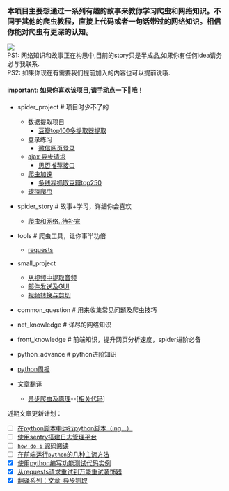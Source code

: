 ### 本项目主要想通过一系列有趣的故事来教你学习爬虫和网络知识。不同于其他的爬虫教程，直接上代码或者一句话带过的网络知识。相信你能对爬虫有更深的认知。
![](https://img.shields.io/badge/language-python3-orange.svg)  
PS1: 网络知识和故事正在构思中,目前的story只是半成品,如果你有任何idea请务必与我联系.  
PS2: 如果你现在有需要我们提前加入的内容也可以提前说哦.  
#### important: 如果你喜欢该项目,请手动点一下🌟哦！  


- spider_project  # 项目时少不了的
   - 数据提取项目
      - [豆瓣top100多提取器提取](./spider_project/douban_movie/)
   - 登录练习
      - [微信网页登录](./spider_project/login/wx_web)
   - [ajax 异步请求](./spider_project/ajax)
      - [思否推荐接口](./spider_project/ajax/segmentfault)
   - [爬虫加速](./spider_project/multithreading)
      - [多线程抓取豆瓣top250](./spider_project/multithreading)
   - [球探爬虫](./spider_project/asynchronous/qiutan)
- spider_story  # 故事+学习，详细你会喜欢
  + [爬虫和网络..待补完](./spider_story/first_day.md)
- tools  # 爬虫工具，让你事半功倍
  + [requests](./tools/requests)
  
- small_project
    - [从视频中提取音频](./small_projects/音视频分离)
    - [邮件发送及GUI](./small_projects/email_sending)
    - [视频转换与剪切](./small_projects/convert_video)
- common_question  # 用来收集常见问题及爬虫技巧
- net_knowledge  # 详尽的网络知识
- front_knowledge  # 前端知识，提升网页分析速度，spider进阶必备
- python_advance  # python进阶知识 
- [python周报](./python_advance/python周报)  
- [文章翻译](./python_advance/翻译计划)
    - [异步爬虫及原理](./python_advance/翻译计划/异步爬虫)--[[相关代码](./python_advance/翻译计划/异步爬虫/src)]

近期文章更新计划：     
 + [ ] [在python脚本中运行python脚本（ing...）](./python_advance/在python脚本中运行脚本的几种方法)  
+ [ ] [使用sentry搭建日志管理平台]()  
+ [ ] [`how do i` 源码阅读]()  
+ [ ] [在前端运行`python`的几种主流方法]()  
+ [x] [使用python编写功能测试代码实例](./python_advance/使用python客户端和服务器的功能测试实例)  
+ [x] [从requests请求重试到万能重试装饰器](./python_advance/requests请求重试)  
+ [x] [翻译系列：文章-异步抓取](./python_advance/翻译计划/异步爬虫) 
